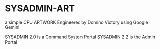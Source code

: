 # SYSADMIN-ART
a simple CPU ARTWORK
Engineered by Domino Victory using Google Gemini

SYSADMIN 2.0 is a Command System Portal
SYSADMIN 2.2 is the Admin Portal



